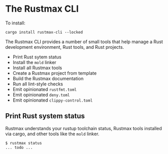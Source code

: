 # The Rustmax CLI

To install:

```
cargo install rustmax-cli --locked
```

The Rustmax CLI provides a number of small
tools that help manage a Rust development environment,
Rust tools, and Rust projects.

- Print Rust sytem status
- Install the `mold` linker
- Install all Rustmax tools
- Create a Rustmax project from template
- Build the Rustmax documentation
- Run all lint-style checks
- Emit opinionated `rustfmt.toml`
- Emit opinionated `deny.toml`
- Emit opinionated `clippy-control.toml`

## Print Rust system status

Rustmax understands your rustup toolchain status,
Rustmax tools installed via cargo,
and other tools like the `mold` linker.

```
$ rustmax status
... todo ...
```
